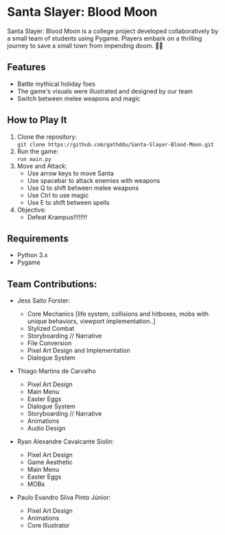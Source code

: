 # Santa Slayer: Blood Moon

Santa Slayer: Blood Moon is a college project developed collaboratively by a small team of students using Pygame. Players embark on a thrilling journey to save a small town from impending doom. 🎅💀

## Features
- Battle mythical holiday foes
- The game's visuals were illustrated and designed by our team
- Switch between melee weapons and magic

## How to Play It
1. Clone the repository:  
   `git clone https://github.com/gathddu/Santa-Slayer-Blood-Moon.git`
2. Run the game:  
   `run main.py`
3. Move and Attack:
   - Use arrow keys to move Santa
   - Use spacebar to attack enemies with weapons
   - Use Q to shift between melee weapons
   - Use Ctrl to use magic
   - Use E to shift between spells
4. Objective:
   - Defeat Krampus!!!!!!!!

## Requirements
- Python 3.x
- Pygame

## Team Contributions:
* Jess Saito Forster:
  - Core Mechanics [life system, collisions and hitboxes, mobs with unique behaviors, viewport implementation..]
  - Stylized Combat
  - Storyboarding // Narrative
  - File Conversion
  - Pixel Art Design and Implementation
  - Dialogue System

* Thiago Martins de Carvalho
  - Pixel Art Design
  - Main Menu
  - Easter Eggs
  - Dialogue System
  - Storyboarding // Narrative
  - Animations
  - Audio Design

* Ryan Alexandre Cavalcante Siolin:
  - Pixel Art Design
  - Game Aesthetic
  - Main Menu
  - Easter Eggs
  - MOBs
 
* Paulo Evandro Silva Pinto Júnior:
  - Pixel Art Design
  - Animations
  - Core Illustrator
